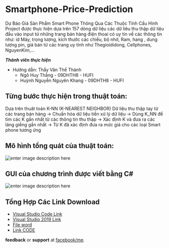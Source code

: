 # Smartphone-Price-Prediction
Dự Báo Giá Sản Phẩm Smart Phone Thông Qua Các Thuộc Tính Cấu Hình
Project được thực hiện dựa trên 157 dòng dữ liệu các dữ liêu thu thập dữ liệu đầu vào input từ những trang bán hàng điện thoai có uy tin về các thông tin như: id Máy, trọng lượng, kích thước các chiều, bộ nhớ, Ram, hang , dung lượng pin, giá bán từ các trang uy tính như Thegioididong, Cellphones, NguyenKim,…

***Thành viên thực hiện*** 

- Hướng dẫn: Thầy Văn Thế Thành 
    + Ngô Huy Thắng - 09DHTH8 - HUFI
    + Huỳnh Nguyễn Nguyên Khang - 09DHTH8 - HUFI
    
## Từng bước thực hiện trong thuật toán:

Dựa trên thuât toán K-NN (K-NEAREST NEIGHBOR)
Dữ liệu thu thập tay từ các trang bán hàng -> Chuẩn hóa dữ liệu tiền xử lý dữ liệu -> Dùng K_NN để tìm các K gần nhất từ các thông tin thu thập -> Xác định K và đưa ra các láng giềng gần nhất -> Từ K đã xác định đưa ra mức giá cho các loại Smart phone tương ứng

## Mô hình tổng quát của thuật toán:

![enter image description here](https://user-images.githubusercontent.com/75923948/109263199-7109ce80-7835-11eb-8342-5ca6762f62ca.png)

## GUI của chương trình được viết bằng C#

![enter image description here](https://user-images.githubusercontent.com/75923948/109263753-6439aa80-7836-11eb-9b5f-eeb848c2bbdc.png)


## Tổng Hợp Các Link Download
 - [Visual Studio Code Link](https://drive.google.com/file/d/1sCbXBG9eRv9Zk58c-bp0m7odPLlEw2N5/view?usp=sharing)
 - [Visual Studio 2019 Link](https://drive.google.com/file/d/15hc6zX2mkiTod1af8wgYylzjBcmCjM3R/view?usp=sharing)
 - [File word](https://drive.google.com/file/d/1BemevzOi0EuJtvBkL6cC4ANnvooYpt-R/view?usp=sharing)
 - [Link CODE](https://drive.google.com/drive/folders/17fGb7fx9MN58wmv9zwlbcbIG9vh7pcr5?usp=sharing)



**feedback** or **support** at [facebook/me](https://www.facebook.com/profile.php?id=100039855851785).
